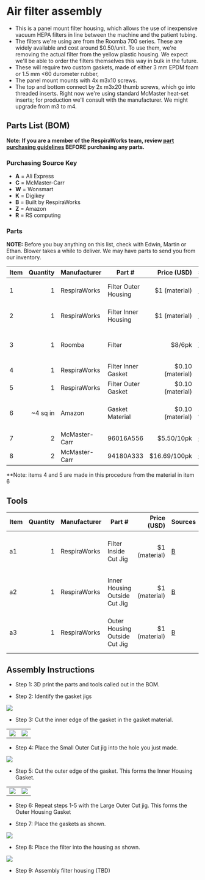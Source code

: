 # Air filter assembly

- This is a panel mount filter housing, which allows the use of inexpensive vacuum HEPA filters in line between the
machine and the patient tubing.
- The filters we're using are from the Roomba 700 series. These are widely available and cost around $0.50/unit. To use
them, we're removing the actual filter from the yellow plastic housing. We expect we'll be able to order the filters
themselves this way in bulk in the future.
- These will require two custom gaskets, made of either 3 mm EPDM foam or 1.5 mm <60 durometer rubber,
- The panel mount mounts with 4x m3x10 screws.
- The top and bottom connect by 2x m3x20 thumb screws, which go into threaded inserts. Right now we're using standard
McMaster heat-set inserts; for production we'll consult with the manufacturer. We might upgrade from m3 to m4.

## Parts List (BOM)

**Note: If you are a member of the RespiraWorks team, review [part purchasing guidelines](../../README.md) BEFORE
purchasing any parts.**

### Purchasing Source Key

* **A** = Ali Express
* **C** = McMaster-Carr
* **W** = Wonsmart
* **K** = Digikey
* **B** = Built by RespiraWorks
* **Z** = Amazon
* **R** = RS computing

### Parts

**NOTE:** Before you buy anything on this list, check with Edwin, Martin or Ethan. Blower takes a while to deliver.
We may have parts to send you from our inventory.


| Item | Quantity | Manufacturer  | Part #               | Price (USD)      |Sources     | Notes |
| ---- |---------:| ------------- | -------------------- | ----------------:|:-----------|:------|
| 1    |        1 | RespiraWorks  | Filter Outer Housing | $1 (material)    | [B][1rw]   | 3D printed from data in link |
| 2    |        1 | RespiraWorks  | Filter Inner Housing | $1 (material)    | [B][2rw]   | 3D printed from data in link |
| 3    |        1 | Roomba        | Filter               | $8/6pk           | [Z][3amzn] | removed from filter unit as delivered |
| 4    |        1 | RespiraWorks  | Filter Inner Gasket  | $0.10 (material) | B          | make using item 6 below |
| 5    |        1 | RespiraWorks  | Filter Outer Gasket  | $0.10 (material) | B          | make using item 6 below |
| 6    | ~4 sq in | Amazon        | Gasket Material      | $0.10 (material) | [Z][6amzn] | cut with jigs to make items 4 and 5 |
| 7    |        2 | McMaster-Carr | 96016A556            | $5.50/10pk       | [C][7mcmc] | thumbscrews |
| 8    |        2 | McMaster-Carr | 94180A333            | $16.69/100pk     | [C][8mcmc] | thumbscrews |

[1rw]: assets/SmallFilterHousing.stl
[2rw]: assets/SmallFilterPatientConnector.stl
[3amzn]: https://www.amazon.com/gp/product/B01KNZCW8E
[6amzn]: https://www.amazon.com/gp/product/B07BKP6KFX
[7mcmc]: https://www.mcmaster.com/96016A556-96016A831/
[8mcmc]: https://www.mcmaster.com/94180A333/

**Note: items 4 and 5 are made in this procedure from the material in item 6

## Tools

| Item | Quantity | Manufacturer  | Part #                         | Price (USD)   | Sources   | Notes |
| ---- |---------:| ------------- | ------------------------------ | -------------:|:----------|:------|
| a1   |        1 | RespiraWorks  | Filter Inside Cut Jig          | $1 (material) | [B][a1rw] | 3D printed from data in link |
| a2   |        1 | RespiraWorks  | Inner Housing Outside Cut Jig  | $1 (material) | [B][a2rw] | 3D printed from data in link |
| a3   |        1 | RespiraWorks  | Outer Housing Outside Cut Jig  | $1 (material) | [B][a3rw] | 3D printed from data in link |

[a1rw]: assets/filter-gasket-jig-inside.stl
[a2rw]: assets/filter-gasket-jig-outsideSmall.stl
[a3rw]: assets/filter-gasket-jig-outsideLarge.stl


## Assembly Instructions

- Step 1: 3D print the parts and tools called out in the BOM.

- Step 2: Identify the gasket jigs

![](assets/MakeGasket1.jpg)

- Step 3: Cut the inner edge of the gasket in the gasket material.

|                            |                             |
|:--------------------------:|:---------------------------:|
|![](assets/MakeGasket2.jpg) | ![](assets/MakeGasket3.jpg) |

- Step 4: Place the Small Outer Cut jig into the hole you just made.

![](assets/MakeGasket4.jpg)

- Step 5: Cut the outer edge of the gasket.  This forms the Inner Housing Gasket.

|                            |                             |
|:--------------------------:|:---------------------------:|
|![](assets/MakeGasket5.jpg) | ![](assets/MakeGasket6.jpg) |


- Step 6: Repeat steps 1-5 with the Large Outer Cut jig.  This forms the Outer Housing Gasket

- Step 7: Place the gaskets as shown.

![](assets/MakeGasket7.jpg)

- Step 8: Place the filter into the housing as shown.

![](assets/MakeGasket8.jpg)

- Step 9: Assembly filter housing (TBD)
